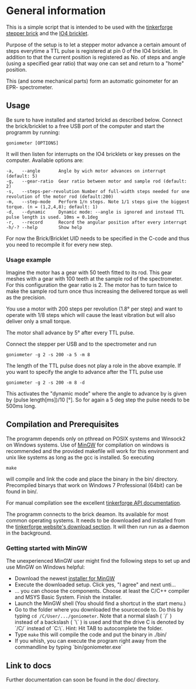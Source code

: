# General information
This is a simple script that is intended to be used with the [tinkerforge][1]
[stepper brick][2] and the [IO4 bricklet][3].

  Purpose of the setup is to let a stepper motor advance a certain amount
of steps everytime a TTL pulse is registered at pin 0 of the IO4 bricklet.
In addition to that the current position is registered as No. of steps and
angle (using a specified gear ratio) that way one can set and return
to a "home" position.

  This (and some mechanical parts) form an automatic goinometer for an EPR-
spectrometer.


## Usage
Be sure to have installed and started brickd as described below. Connect the
brick/bricklet to a free USB port of the computer and start the programm by
running:

    goniometer [OPTIONS]

It will then listen for interrupts on the IO4 bricklets or key presses on
the computer. Available options are:

    -a,   --angle       Angle by wich motor advances on interrupt (default: 5)
    -g,   --gear-ratio  Gear ratio between motor and sample rod (default: 2)
    -s,   --steps-per-revolution Number of full-width steps needed for one revolution of the motor rod (default:200)
    -m,   --step-mode   Perform 1/n steps. Note 1/1 steps give the biggest torque. (n = (1,2,4,8); default: 1)
    -d,   --dynamic     Dynamic mode: --angle is ignored and instead TTL pulse length is used. 10ms = 0.1deg
    -r,   --record      Record the angular position after every interrupt
    -h/-? --help        Show help

For now the Brick/Bricklet UID needs to be specified in the C-code and thus
you need to recompile it for every new step.

### Usage example
Imagine the motor has a gear with 50 teeth fitted to its rod. This gear
meshes with a gear with 100 teeth at the sample rod of the spectrometer.
For this configuration the gear ratio is 2. The motor has to turn twice to
make the sample rod turn once thus increasing the delivered torque as well
as the precision.

  You use a motor with 200 steps per revolution (1.8° per step) and want to
operate with 1/8 steps which will cause the least vibration but will also
deliver only a small torque.

The motor shall advance by 5° after every TTL pulse.

Connect the stepper per USB and to the spectrometer and run

    goniometer -g 2 -s 200 -a 5 -m 8


The length of the TTL pulse does not play a role in the above example. If
you want to specify the angle to advance after the TTL pulse use

    goniometer -g 2 -s 200 -m 8 -d

This activates the "dynamic mode" where the angle to advance by is given by 
(pulse length[ms])/10 [°]. So for again a 5 deg step the pulse needs to be
500ms long.


## Compilation and Prerequisites
The programm depends only on pthread on POSIX systems and Winsock2 on
Windows systems. Use of [MinGW][4] for compilation on windows is
recommended and the provided makefile will work for this environment and
unix like systems as long as the gcc is installed. So executing 

    make

will compile and link the code and place the binary in the bin/ directory.
Precompiled binarys that work on Windows 7 Professional (64bit) can be found
in bin/.

For manual compilation see the excellent [tinkerforge API documentation][6].

The programm connects to the brick deamon. Its available for most common
operating systems. It needs to be downloaded and installed from the
[tinkerforge website's download section][5]. It will then run run as a
daemon in the background.

### Getting started with MinGW
The unexperienced MinGW user might find the following steps to set up and use
MinGW on Windows helpful:

  * Download the newest [installer for MinGW][7]
  * Execute the downloaded setup. Click yes, "I agree" and next unti...
  * ... you can choose the components. Choose at least the C/C++ compiler
    and MSYS Basic System.  Finish the installer.
  * Launch the MinGW shell (You should find a shortcut in the start menu.)
  * Go to the folder where you downloaded the sourcecode to. Do this by
    typing `cd /C/User/.../goniometer`. Note that a normal slash
    ( ´/´ ) instead of a backslash ( ´\´ ) is used and that the drive C is
    denoted by ´/C/´ instead of ´C:\´. Hint: Hit TAB to autocomplete the
    folder.
  * Type `make` this will compile the code and put the binary in ./bin/
  * If you whish, you can execute the program right away from the
    commandline by typing ´bin/goniometer.exe`


## Link to docs
Further documentation can soon be found in the doc/ directory.


[1]: http://tinkerforge.com
[2]: http://www.tinkerforge.com/doc/Hardware/Bricks/Stepper_Brick.html
[3]: http://www.tinkerforge.com/doc/Hardware/Bricklets/IO4.html
[4]: http://mingw.org
[5]: http://www.tinkerforge.com/doc/Downloads.html
[6]: http://www.tinkerforge.com/doc/Software/API_Bindings.html#api-bindings-c
[7]: http://sourceforge.net/projects/mingw/files/Installer/mingw-get-inst/